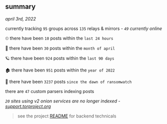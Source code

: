 
## summary
_april 3rd, 2022_

currently tracking `95` groups across `135` relays & mirrors - _`49` currently online_

⏲ there have been `10` posts within the `last 24 hours`

🦈 there have been `30` posts within the `month of april`

🪐 there have been `924` posts within the `last 90 days`

🏚 there have been `951` posts within the `year of 2022`

🦕 there have been `3237` posts `since the dawn of ransomwatch`

there are `47` custom parsers indexing posts

_`20` sites using v2 onion services are no longer indexed - [support.torproject.org](https://support.torproject.org/onionservices/v2-deprecation/)_

> see the project [README](https://github.com/thetanz/ransomwatch#ransomwatch--) for backend technicals
